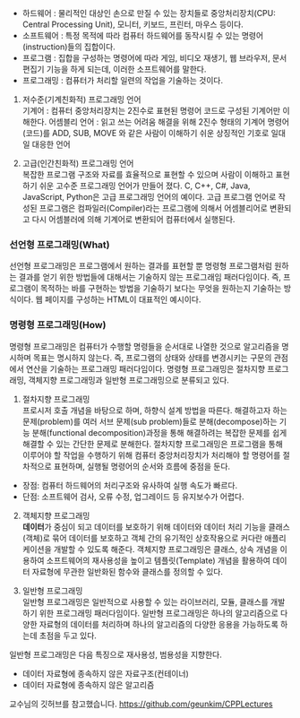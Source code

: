 
* 하드웨어 : 물리적인 대상인 손으로 만질 수 있는 장치들로 중앙처리장치(CPU: Central Processing Unit), 모니터, 키보드, 프린터, 마우스 등이다.
* 소프트웨어 : 특정 목적에 따라 컴퓨터 하드웨어를 동작시킬 수 있는 명령어(instruction)들의 집합이다.
* 프로그램 : 집합을 구성하는 명령어에 따라 게임, 비디오 재생기, 웹 브라우저, 문서 편집기 기능을 하게 되는데, 이러한 소프트웨어를 말한다.
* 프로그래밍 : 컴퓨터가 처리할 일련의 작업을 기술하는 것이다.

1. 저수준(기계친화적) 프로그래밍 언어  
기계어 : 컴퓨터 중앙처리장치는 2진수로 표현된 명령어 코드로 구성된 기계어만 이해한다.
어셈블리 언어 : 읽고 쓰는 어려움 해결을 위해 2진수 형태의 기계어 명령어(코드)를 ADD, SUB, MOVE 와 같은 사람이 이해하기 쉬운 상징적인 기호로 일대일 대응한 언어

2. 고급(인간친화적) 프로그래밍 언어  
복잡한 프로그램 구조와 자료를 효율적으로 표현할 수 있으며 사람이 이해하고 표현하기 쉬운 고수준 프로그래밍 언어가 만들어 졌다. C, C++, C#, Java, JavaScript, Python은 고급 프로그래밍 언어의 예이다. 고급 프로그램 언어로 작성된 프로그램은 컴파일러(Compiler)라는 프로그램에 의해서 어셈블리어로 변환되고 다시 어셈블러에 의해 기계어로 변환되어 컴퓨터에서 실행된다.


### 선언형 프로그래밍(What)  
선언형 프로그래밍은 프로그램에서 원하는 결과를 표현할 뿐 명령형 프로그램처럼 원하는 결과를 얻기 위한 방법들에 대해서는 기술하지 않는 프로그래임 패러다임이다. 즉, 프로그램이 목적하는 바를 구현하는 방법을 기술하기 보다는 무엇을 원하는지 기술하는 방식이다.
웹 페이지를 구성하는 HTML이 대표적인 예시이다.

### 명령형 프로그래밍(How)  
명령형 프로그래밍은 컴퓨터가 수행할 명령들을 순서대로 나열한 것으로 알고리즘을 명시하며 목표는 명시하지 않는다. 즉, 프로그램의 상태와 상태를 변경시키는 구문의 관점에서 연산을 기술하는 프로그래밍 패러다임이다.
명령형 프로그래밍은 절차지향 프로그래밍, 객체지향 프로그래밍과 일반형 프로그래밍으로 분류되고 있다.

1. 절차지향 프로그래밍  
프로시저 호출 개념을 바탕으로 하며, 하향식 설계 방법을 따른다. 해결하고자 하는 문제(problem)를 여러 서브 문제(sub problem)들로 분해(decompose)하는 기능 분해(functional decomposition)과정을 통해 해결하려는 복잡한 문제를 쉽게 해결할 수 있는 간단한 문제로 분해한다.
절차지향 프로그래밍은 프로그램을 통해 이루어야 할 작업을 수행하기 위해 컴퓨터 중앙처리장치가 처리해야 할 명령어를 절차적으로 표현하며, 실행될 명령어의 순서와 흐름에 중점을 둔다.

* 장점: 컴퓨터 하드웨어의 처리구조와 유사하여 실행 속도가 빠르다.
* 단점: 소프트웨어 검사, 오류 수정, 업그레이드 등 유지보수가 어렵다.

2. 객체지향 프로그래밍  
**데이터**가 중심이 되고 데이터를 보호하기 위해 데이터와 데이터 처리 기능을 클래스(객체)로 묶어 데이터를 보호하고 객체 간의 유기적인 상호작용으로 커다란 애플리케이션을 개발할 수 있도록 해준다.
객체지향 프로그래밍은 클래스, 상속 개념을 이용하여 소프트웨어의 재사용성을 높이고 템플릿(Template) 개념을 활용하여 데이터 자료형에 무관한 일반화된 함수와 클래스를 정의할 수 있다.

3. 일반형 프로그래밍  
일반형 프로그래밍은 일반적으로 사용할 수 있는 라이브러리, 모듈, 클래스를 개발하기 위한 프로그래밍 패러다임이다. 일반형 프로그래밍은 하나의 알고리즘으로 다양한 자료형의 데이터를 처리하며 하나의 알고리즘의 다양한 응용을 가능하도록 하는데 초점을 두고 있다.

일반형 프로그래밍은 다음 특징으로 재사용성, 범용성을 지향한다.

* 데이터 자료형에 종속하지 않은 자료구조(컨테이너)
* 데이터 자료형에 종속하지 않은 알고리즘


교수님의 깃허브를 참고했습니다.
https://github.com/geunkim/CPPLectures
